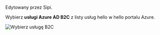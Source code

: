Edytowany przez Sipi.

Wybierz **usługi Azure AD B2C** z listy usług hello w hello portalu Azure.

![Wybierz usługę B2C](media/active-directory-b2c-find-service-settings/select-b2c-service.png)
